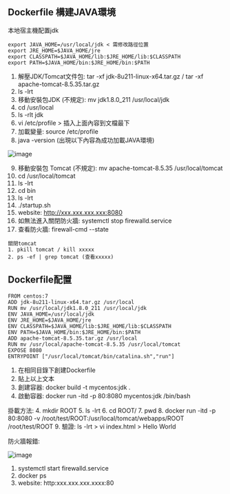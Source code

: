 <h2>Dockerfile 構建JAVA環境</h2>

本地宿主機配置jdk

```
export JAVA_HOME=/usr/local/jdk < 需修改路徑位置
export JRE_HOME=$JAVA_HOME/jre
export CLASSPATH=$JAVA_HOME/lib:$JRE_HOME/lib:$CLASSPATH
export PATH=$JAVA_HOME/bin:$JRE_HOME/bin:$PATH
```

1. 解壓JDK/Tomcat文件包: tar -xf jdk-8u211-linux-x64.tar.gz / tar -xf apache-tomcat-8.5.35.tar.gz
2. ls -lrt
3. 移動安裝包JDK (不規定): mv jdk1.8.0_211 /usr/local/jdk
4. cd /usr/local
5. ls -rlt jdk
6. vi /etc/profile > 插入上面內容到文檔最下
7. 加載變量: source /etc/profile
8. java -version (出現以下內容為成功加載JAVA環境)

![image](https://github.com/user-attachments/assets/ce39f67a-26c9-44b2-9ae3-d9ef5993beef)

9. 移動安裝包 Tomcat (不規定): mv apache-tomcat-8.5.35 /usr/local/tomcat
10. cd /usr/local/tomcat
11. ls -lrt
12. cd bin
13. ls -lrt
14. ./startup.sh
15. website: http://xxx.xxx.xxx.xxx:8080
16. 如無法進入關閉防火牆: systemctl stop firewalld.service
17. 查看防火牆: firewall-cmd --state

```
關閉tomcat
1. pkill tomcat / kill xxxxx
2. ps -ef | grep tomcat (查看xxxxx)
```

<h2>Dockerfile配置</h2>

```
FROM centos:7
ADD jdk-8u211-linux-x64.tar.gz /usr/local
RUN mv /usr/local/jdk1.8.0_211 /usr/local/jdk
ENV JAVA_HOME=/usr/local/jdk
ENV JRE_HOME=$JAVA_HOME/jre
ENV CLASSPATH=$JAVA_HOME/lib:$JRE_HOME/lib:$CLASSPATH
ENV PATH=$JAVA_HOME/bin:$JRE_HOME/bin:$PATH
ADD apache-tomcat-8.5.35.tar.gz /usr/local
RUN mv /usr/local/apache-tomcat-8.5.35 /usr/local/tomcat
EXPOSE 8080
ENTRYPOINT ["/usr/local/tomcat/bin/catalina.sh","run"]
```

1. 在相同目錄下創建Dockerfile
2. 貼上以上文本
3. 創建容器: docker build -t mycentos:jdk .
4. 啟動容器: docker run -itd -p 80:8080 mycentos:jdk /bin/bash

掛載方法:
4. mkdir ROOT
5. ls -lrt
6. cd ROOT/
7. pwd
8. docker run -itd -p 80:8080 -v /root/test/ROOT:/usr/local/tomcat/webapps/ROOT /root/test/ROOT
9. 驗證: ls -lrt > vi index.html > Hello World

防火牆報錯: 

![image](https://github.com/user-attachments/assets/577efd5b-4d99-4a74-a93c-8f2cfffb1635)

1. systemctl start firewalld.service
2. docker ps
3. website: http:xxx.xxx.xxx.xxxx:80
